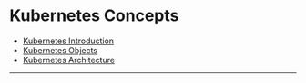 # Kubernetes Concepts


* [Kubernetes Introduction]()
* [Kubernetes Objects]()
* [Kubernetes Architecture]()

*****************



